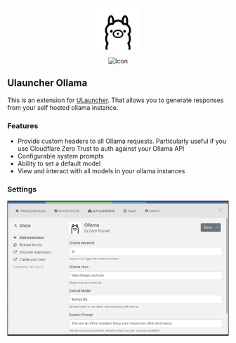 <p align="center">
  <img style="width: 100px" src="images/ollama.png" alt="Icon" />
</p>

<p align="center">
  <img src="images/demo.gif" alt="Icon" />
</p>

## Ulauncher Ollama ##

This is an extension for [ULauncher](https://ulauncher.io/). That allows you to generate responses from your self hosted ollama instance.

### Features
- Provide custom headers to all Ollama requests. Particularly useful if you use Cloudflare Zero Trust to auth against your Ollama API
- Configurable system prompts
- Ability to set a default model
- View and interact with all models in your ollama instances 

### Settings

<p align="center">
  <img src="images/settings.png" alt="Icon" />
</p>